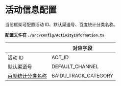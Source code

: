 # 活动信息配置

当前框架可配置活动 ID、默认渠道号、百度统计分类名称。

**配置文件在 `./src/config/ActivityInformation.ts`**

|                                               | 对应字段             |
| --------------------------------------------- | -------------------- |
| 活动 ID                                       | ACT_ID               |
| 默认渠道号                                    | DEFAULT_CHANNEL      |
| [百度统计分类名称](./BaiduTrack#配置统计类别) | BAIDU_TRACK_CATEGORY |
